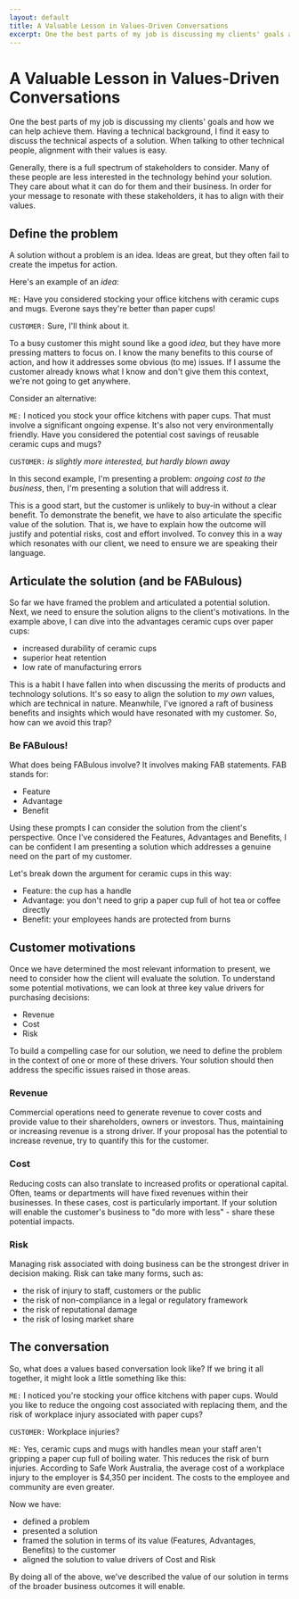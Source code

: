 ```yaml
---
layout: default
title: A Valuable Lesson in Values-Driven Conversations
excerpt: One the best parts of my job is discussing my clients' goals and how we can help achieve them. Having a technical background, I find it easy to discuss the technical aspects of a solution. When talking to other technical people, alignment with their values is easy. Generally, there is a full spectrum of stakeholders to consider. Many of these people are less interested in the technology behind your solution. They care about what it can do for them and their business. In order for your message to resonate with these stakeholders, it has to align with their values.
---
```

# A Valuable Lesson in Values-Driven Conversations

One the best parts of my job is discussing my clients' goals and how we can help achieve them. Having a technical background, I find it easy to discuss the technical aspects of a solution. When talking to other technical people, alignment with their values is easy. 

Generally, there is a full spectrum of stakeholders to consider. Many of these people are less interested in the technology behind your solution. They care about what it can do for them and their business. In order for your message to resonate with these stakeholders, it has to align with their values.

## Define the problem
A solution without a problem is an idea. Ideas are great, but they often fail to create the impetus for action.

Here's an example of an *idea*:

`ME:` Have you considered stocking your office kitchens with ceramic cups and mugs. Everone says they're better than paper cups!

`CUSTOMER:` Sure, I'll think about it.

To a busy customer this might sound like a good *idea*, but they have more pressing matters to focus on. I know the many benefits to this course of action, and how it addresses some obvious (to me) issues. If I assume the customer already knows what I know and don't give them this context, we're not going to get anywhere.

Consider an alternative:

`ME:` I noticed you stock your office kitchens with paper cups. That must involve a significant ongoing expense. It's also not very environmentally friendly. Have you considered the potential cost savings of reusable ceramic cups and mugs?

`CUSTOMER:` *is slightly more interested, but hardly blown away*

In this second example, I'm presenting a problem: _ongoing cost to the business_, then, I'm presenting a solution that will address it.

This is a good start, but the customer is unlikely to buy-in without a clear benefit. To demonstrate the benefit, we have to also articulate the specific value of the solution. That is, we have to explain how the outcome will justify and potential risks, cost and effort involved. To convey this in a way which resonates with our client, we need to ensure we are speaking their language.

## Articulate the solution (and be FABulous) 
So far we have framed the problem and articulated a potential solution. Next, we need to ensure the solution aligns to the client's motivations.
In the example above, I can dive into the advantages ceramic cups over paper cups:
* increased durability of ceramic cups
* superior heat retention
* low rate of manufacturing errors

This is a habit I have fallen into when discussing the merits of products and technology solutions. It's so easy to align the solution to *my own* values, which are technical in nature. Meanwhile, I've ignored a raft of business benefits and insights which would have resonated with my customer. So, how can we avoid this trap?

### Be FABulous!

What does being FABulous involve? It involves making FAB statements. FAB stands for:
* Feature 
* Advantage 
* Benefit

Using these prompts I can consider the solution from the client's perspective. Once I've considered the Features, Advantages and Benefits, I can be confident I am presenting a solution which addresses a genuine need on the part of my customer. 

Let's break down the argument for ceramic cups in this way:
* Feature: the cup has a handle
* Advantage: you don't need to grip a paper cup full of hot tea or coffee directly
* Benefit: your employees hands are protected from burns

## Customer motivations 
Once we have determined the most relevant information to present, we need to consider how the client will evaluate the solution.
To understand some potential motivations, we can look at three key value drivers for purchasing decisions:
* Revenue
* Cost
* Risk

To build a compelling case for our solution, we need to define the problem in the context of one or more of these drivers. Your solution should then address the specific issues raised in those areas.
### Revenue 

Commercial operations need to generate revenue to cover costs and provide value to their shareholders, owners or investors. Thus, maintaining or increasing revenue is a strong driver. If your proposal has the potential to increase revenue, try to quantify this for the customer.

### Cost 

Reducing costs can also translate to increased profits or operational capital. Often, teams or departments will have fixed revenues within their businesses. In these cases, cost is particularly important. If your solution will enable the customer's business to "do more with less" - share these potential impacts. 

### Risk 

Managing risk associated with doing business can be the strongest driver in decision making. Risk can take many forms, such as:
* the risk of injury to staff, customers or the public
* the risk of non-compliance in a legal or regulatory framework
* the risk of reputational damage
* the risk of losing market share

## The conversation

So, what does a values based conversation look like? If we bring it all together, it might look a little something like this:

`ME:` I noticed you're stocking your office kitchens with paper cups. Would you like to reduce the ongoing cost associated with replacing them, and the risk of workplace injury associated with paper cups?

`CUSTOMER:` Workplace injuries?

`ME:` Yes, ceramic cups and mugs with handles mean your staff aren't gripping a paper cup full of boiling water. This reduces the risk of burn injuries. According to Safe Work Australia, the average cost of a workplace injury to the employer is $4,350 per incident. The costs to the employee and community are even greater.

Now we have:
* defined a problem
* presented a solution
* framed the solution in terms of its value (Features, Advantages, Benefits) to the customer
* aligned the solution to value drivers of Cost and Risk
  
By doing all of the above, we've described the value of our solution in terms of the broader business outcomes it will enable.
